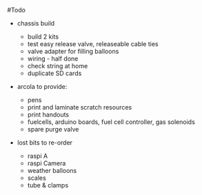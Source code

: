 #Todo

* chassis build
    * build 2 kits
    * test easy release valve, releaseable cable ties
    * valve adapter for filling balloons
    * wiring - half done
    * check string at home
    * duplicate SD cards
* arcola to provide:
    * pens
    * print and laminate scratch resources
    * print handouts
    * fuelcells, arduino boards, fuel cell controller, gas solenoids
    * spare purge valve

* lost bits to re-order
    * raspi A
    * raspi Camera
    * weather balloons
    * scales
    * tube & clamps

